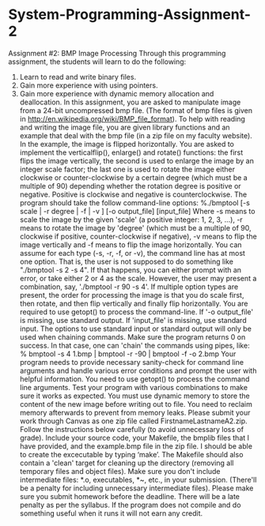 # System-Programming-Assignment-2
Assignment #2: BMP Image Processing
Through this programming assignment, the students will learn to do the following:
1. Learn to read and write binary files.
2. Gain more experience with using pointers.
3. Gain more experience with dynamic memory allocation and deallocation.
In this assignment, you are asked to manipulate image from a 24-bit uncompressed bmp file. (The
format of bmp files is given in http://en.wikipedia.org/wiki/BMP_file_format). To help with reading and
writing the image file, you are given library functions and an example that deal with the bmp file (in a
zip file on my faculty website). In the example, the image is flipped horizontally. You are asked
to implement the verticalflip(), enlarge() and rotate() functions: the first flips the image vertically, the
second is used to enlarge the image by an integer scale factor; the last one is used to rotate the
image either clockwise or counter-clockwise by a certain degree (which must be a multiple of 90)
depending whether the rotation degree is positive or negative. Positive is clockwise and negative is
counterclockwise.
The program should take the follow command-line options:
%./bmptool [-s scale | -r degree | -f | -v ] [-o output_file] [input_file]
Where -s means to scale the image by the given 'scale' (a positive integer: 1, 2, 3, ...), -r means to
rotate the image by 'degree' (which must be a multiple of 90, clockwise if positive, counter-clockwise
if negative), -v means to flip the image vertically and -f means to flip the image horizontally. You can
assume for each type (-s, -r, -f, or -v), the command line has at most one option. That is, the user is
not supposed to do something like "./bmptool -s 2 -s 4". If that happens, you can either prompt with
an error, or take either 2 or 4 as the scale. However, the user may present a combination, say,
'./bmptool -r 90 -s 4'. If multiple option types are present, the order for processing the image is that
you do scale first, then rotate, and then flip vertically and finally flip horizontally.
You are required to use getopt() to process the command-line. If '-o output_file' is missing, use
standard output. If 'input_file' is missing, use standard input. The options to use standard input or
standard output will only be used when chaining commands.
Make sure the program returns 0 on success. In that case, one can 'chain' the commands using
pipes, like:
% bmptool -s 4 1.bmp | bmptool -r -90 | bmptool -f -o 2.bmp
Your program needs to provide necessary sanity-check for command line arguments and handle
various error conditions and prompt the user with helpful information. You need to use getopt() to
process the command line arguments. Test your program with various combinations to make sure it 
works as expected. You must use dynamic memory to store the content of the new image before
writing out to file. You need to reclaim memory afterwards to prevent from memory leaks.
Please submit your work through Canvas as one zip file called FirstnameLastnameA2.zip. Follow the
instructions below carefully (to avoid unnecessary loss of grade). Include your source code, your
Makefile, the bmplib files that I have provided, and the example.bmp file in the zip file. I should be
able to create the excecutable by typing ‘make’. The Makefile should also contain a 'clean' target for
cleaning up the directory (removing all temporary files and object files). Make sure you don't include
intermediate files: *.o, executables, *~, etc., in your submission. (There'll be a penalty for including
unnecessary intermediate files).
Please make sure you submit homework before the deadline. There will be a late penalty as per the
syllabus.
If the program does not compile and do something useful when it runs it will not earn any credit.
